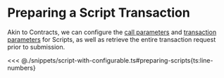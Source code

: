 # Preparing a Script Transaction

Akin to Contracts, we can configure the [call parameters](../contracts/call-parameters.md) and [transaction parameters](../transactions/adding-parameters.md) for Scripts, as well as retrieve the entire transaction request prior to submission.

<<< @./snippets/script-with-configurable.ts#preparing-scripts{ts:line-numbers}

